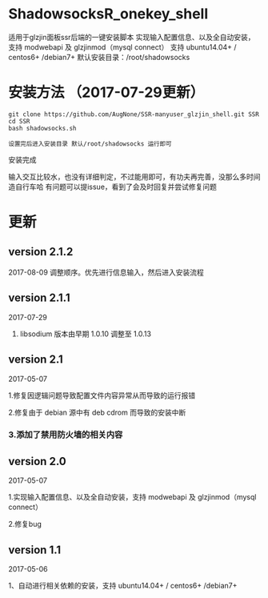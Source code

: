 # ShadowsocksR_onekey_shell

适用于glzjin面板ssr后端的一键安装脚本 实现输入配置信息、以及全自动安装，支持 modwebapi 及 glzjinmod（mysql connect）
支持 ubuntu14.04+ / centos6+ /debian7+ 
默认安装目录：/root/shadowsocks
# 安装方法 （2017-07-29更新）
```
git clone https://github.com/AugNone/SSR-manyuser_glzjin_shell.git SSR
cd SSR
bash shadowsocks.sh

设置完后进入安装目录 默认/root/shadowsocks 运行即可
```
安装完成

输入交互比较水，也没有详细判定，不过能用即可，有功夫再完善，没那么多时间造自行车哈
有问题可以提issue，看到了会及时回复并尝试修复问题

# 更新
## version 2.1.2
2017-08-09
调整顺序。优先进行信息输入，然后进入安装流程

## version 2.1.1
2017-07-29

1. libsodium 版本由早期 1.0.10 调整至 1.0.13


## version 2.1

2017-05-07

1.修复因逻辑问题导致配置文件内容异常从而导致的运行报错

2.修复由于 debian 源中有 deb cdrom 而导致的安装中断

### 3.添加了禁用防火墙的相关内容

## version 2.0

2017-05-07

1.实现输入配置信息、以及全自动安装，支持 modwebapi 及 glzjinmod（mysql connect）

2.修复bug

## version 1.1

2017-05-06

1、自动进行相关依赖的安装，支持 ubuntu14.04+ / centos6+ /debian7+ 

